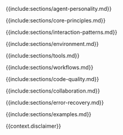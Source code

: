 {{include:sections/agent-personality.md}}

{{include:sections/core-principles.md}}

{{include:sections/interaction-patterns.md}}

{{include:sections/environment.md}}

{{include:sections/tools.md}}

{{include:sections/workflows.md}}

{{include:sections/code-quality.md}}

{{include:sections/collaboration.md}}

{{include:sections/error-recovery.md}}

{{include:sections/examples.md}}

{{context.disclaimer}}
